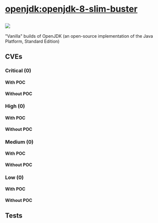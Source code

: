 # [openjdk:openjdk-8-slim-buster](https://hub.docker.com/_/openjdk?tab=tags)
![](https://img.shields.io/static/v1?label=tag&message=openjdk-8-slim-buster&color=blue)
---
<p>
"Vanilla" builds of OpenJDK (an open-source implementation of the Java Platform, Standard Edition)
</p>

## CVEs
### Critical (0)
#### With POC

#### Without POC


### High (0)
#### With POC

#### Without POC


### Medium (0)
#### With POC

#### Without POC


### Low (0)
#### With POC

#### Without POC


## Tests
